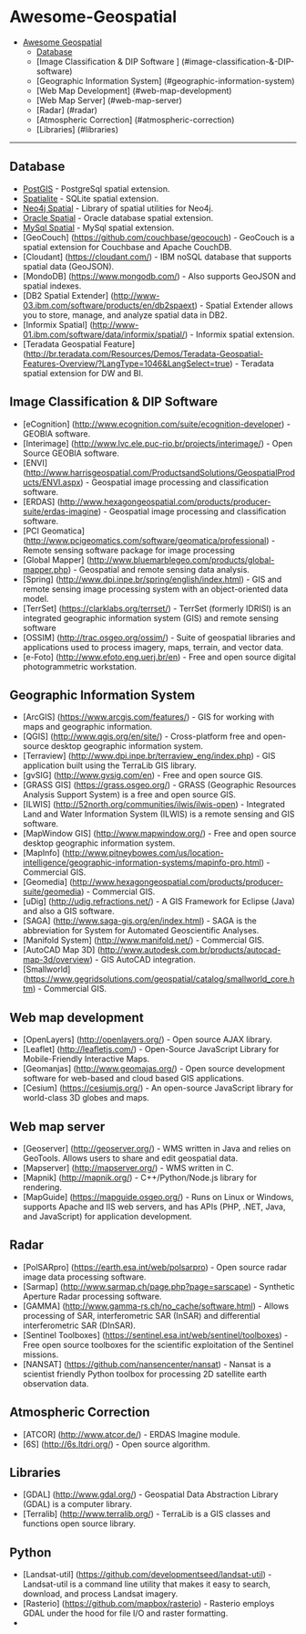 # Awesome-Geospatial

- [Awesome Geospatial](#awesome-geospatial)
    - [Database](#database)
    - [Image Classification & DIP Software ] (#image-classification-&-DIP-software)
    - [Geographic Information System] (#geographic-information-system)
    - [Web Map Development] (#web-map-development)
    - [Web Map Server] (#web-map-server)
    - [Radar] (#radar)
    - [Atmospheric Correction] (#atmospheric-correction)
    - [Libraries] (#libraries)

- - -

## Database

* [PostGIS](http://postgis.net/) - PostgreSql spatial extension.
* [Spatialite](http://www.gaia-gis.it/gaia-sins/) - SQLite spatial extension.
* [Neo4j Spatial](https://github.com/neo4j-contrib/spatial) - Library of spatial utilities for Neo4j.
* [Oracle Spatial](http://www.oracle.com/us/products/database/options/spatial/overview/index.html) - Oracle database spatial extension.
* [MySql Spatial](http://dev.mysql.com/doc/refman/5.7/en/spatial-extensions.html) - MySql spatial extension.
* [GeoCouch] (https://github.com/couchbase/geocouch) - GeoCouch is a spatial extension for Couchbase and Apache CouchDB.
* [Cloudant] (https://cloudant.com/) - IBM noSQL database that supports spatial data (GeoJSON).
* [MondoDB] (https://www.mongodb.com/) - Also supports GeoJSON and spatial indexes.
* [DB2 Spatial Extender] (http://www-03.ibm.com/software/products/en/db2spaext) - Spatial Extender allows you to store, manage, and analyze spatial data in DB2.
* [Informix Spatial] (http://www-01.ibm.com/software/data/informix/spatial/) - Informix spatial extension.
* [Teradata Geospatial Feature] (http://br.teradata.com/Resources/Demos/Teradata-Geospatial-Features-Overview/?LangType=1046&LangSelect=true) - Teradata spatial extension for DW and BI.


## Image Classification & DIP Software

* [eCognition] (http://www.ecognition.com/suite/ecognition-developer) - GEOBIA software.
* [Interimage] (http://www.lvc.ele.puc-rio.br/projects/interimage/) - Open Source GEOBIA software.
* [ENVI] (http://www.harrisgeospatial.com/ProductsandSolutions/GeospatialProducts/ENVI.aspx) - Geospatial image processing and classification software.
* [ERDAS] (http://www.hexagongeospatial.com/products/producer-suite/erdas-imagine) - Geospatial image processing and classification software.
* [PCI Geomatica] (http://www.pcigeomatics.com/software/geomatica/professional) - Remote sensing software package for image processing
* [Global Mapper] (http://www.bluemarblegeo.com/products/global-mapper.php) - Geospatial and remote sensing data analysis.
* [Spring] (http://www.dpi.inpe.br/spring/english/index.html) - GIS and remote sensing image processing system with an object-oriented data model.
* [TerrSet] (https://clarklabs.org/terrset/) - TerrSet (formerly IDRISI) is an integrated geographic information system (GIS) and remote sensing software
* [OSSIM] (http://trac.osgeo.org/ossim/) - Suite of geospatial libraries and applications used to process imagery, maps, terrain, and vector data.
* [e-Foto] (http://www.efoto.eng.uerj.br/en) - Free and open source digital photogrammetric workstation.


## Geographic Information System

* [ArcGIS] (https://www.arcgis.com/features/) - GIS for working with maps and geographic information.
* [QGIS] (http://www.qgis.org/en/site/) - Cross-platform free and open-source desktop geographic information system.
* [Terraview] (http://www.dpi.inpe.br/terraview_eng/index.php) - GIS application built using the TerraLib  GIS library.
* [gvSIG] (http://www.gvsig.com/en) - Free and open source GIS.
* [GRASS GIS] (https://grass.osgeo.org/) - GRASS (Geographic Resources Analysis Support System) is a free and open source GIS.
* [ILWIS] (http://52north.org/communities/ilwis/ilwis-open) - Integrated Land and Water Information System (ILWIS) is a remote sensing and GIS software.
* [MapWindow GIS] (http://www.mapwindow.org/) - Free and open source desktop geographic information system.
* [MapInfo] (http://www.pitneybowes.com/us/location-intelligence/geographic-information-systems/mapinfo-pro.html) - Commercial GIS.
* [Geomedia] (http://www.hexagongeospatial.com/products/producer-suite/geomedia) - Commercial GIS.
* [uDig] (http://udig.refractions.net/) - A GIS Framework for Eclipse (Java) and also a GIS software.
* [SAGA] (http://www.saga-gis.org/en/index.html) - SAGA is the abbreviation for System for Automated Geoscientific Analyses.
* [Manifold System] (http://www.manifold.net/) - Commercial GIS.
* [AutoCAD Map 3D] (http://www.autodesk.com.br/products/autocad-map-3d/overview) - GIS AutoCAD integration.
* [Smallworld] (https://www.gegridsolutions.com/geospatial/catalog/smallworld_core.htm) - Commercial GIS.


## Web map development

* [OpenLayers] (http://openlayers.org/) - Open source AJAX library.
* [Leaflet] (http://leafletjs.com/) - Open-Source JavaScript Library for Mobile-Friendly Interactive Maps.
* [Geomanjas] (http://www.geomajas.org/) - Open source development software for web-based and cloud based GIS applications.
* [Cesium] (https://cesiumjs.org/) - An open-source JavaScript library for world-class 3D globes and maps.


## Web map server

* [Geoserver] (http://geoserver.org/) - WMS written in Java and relies on GeoTools. Allows users to share and edit geospatial data.
* [Mapserver] (http://mapserver.org/) - WMS written in C.
* [Mapnik] (http://mapnik.org/) - C++/Python/Node.js library for rendering.
* [MapGuide] (https://mapguide.osgeo.org/) - Runs on Linux or Windows, supports Apache and IIS web servers, and has APIs (PHP, .NET, Java, and JavaScript) for application development.


## Radar

* [PolSARpro] (https://earth.esa.int/web/polsarpro) - Open source radar image data processing software.
* [Sarmap] (http://www.sarmap.ch/page.php?page=sarscape) - Synthetic Aperture Radar processing software.
* [GAMMA] (http://www.gamma-rs.ch/no_cache/software.html) - Allows processing of SAR, interferometric SAR (InSAR) and differential interferometric SAR (DInSAR).
* [Sentinel Toolboxes] (https://sentinel.esa.int/web/sentinel/toolboxes) - Free open source toolboxes for the scientific exploitation of the Sentinel missions.
* [NANSAT] (https://github.com/nansencenter/nansat) - Nansat is a scientist friendly Python toolbox for processing 2D satellite earth observation data.


## Atmospheric Correction

* [ATCOR] (http://www.atcor.de/) - ERDAS Imagine module.
* [6S] (http://6s.ltdri.org/) - Open source algorithm.

## Libraries

* [GDAL] (http://www.gdal.org/) - Geospatial Data Abstraction Library (GDAL) is a computer library.
* [Terralib] (http://www.terralib.org/) - TerraLib is a GIS classes and functions open source library.

## Python

* [Landsat-util] (https://github.com/developmentseed/landsat-util) - Landsat-util is a command line utility that makes it easy to search, download, and process Landsat imagery.
* [Rasterio] (https://github.com/mapbox/rasterio) - Rasterio employs GDAL under the hood for file I/O and raster formatting.
* 



